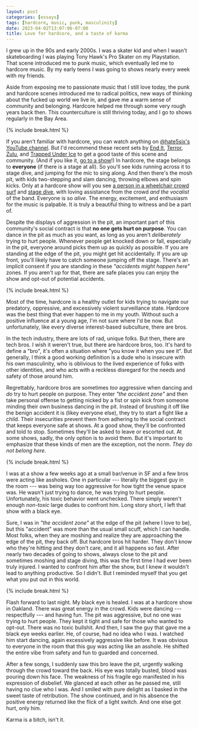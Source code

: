 ```yaml
---
layout: post
categories: [essays]
tags: [hardcore, music, punk, masculinity]
date: 2023-04-02T13:07:06-07:00
title: Love for hardcore, and a taste of karma
---
```


I grew up in the 90s and early 2000s. I was a skater kid and when I wasn't skateboarding I was playing Tony Hawk's Pro Skater on my Playstation. That scene introduced me to punk music, which eventually led me to hardcore music. By my early teens I was going to shows nearly every week with my friends.

<!--excerpt-->

Aside from exposing me to passionate music that I still love today, the punk and hardcore scenes introduced me to radical politics, new ways of thinking about the fucked up world we live in, and gave me a warm sense of community and belonging. Hardcore helped me through some very rough years back then. This counterculture is still thriving today, and I go to shows regularly in the Bay Area.

{% include break.html %}

If you aren't familiar with hardcore, you can watch anything on [@hate5six's YouTube channel](https://www.youtube.com/user/hate5six). But I'd recommend these recent sets by [End It](https://www.youtube.com/watch?v=Wk4V1JzbryM), [Terror](https://www.youtube.com/watch?v=hz7csuwPrEo), [Zulu](https://www.youtube.com/watch?v=ggk41xAdEMQ), and [Trapped Under Ice](https://www.youtube.com/watch?v=cCR4N87jPnY) to get a good taste of this scene and community. (And if you like it, [go to a show](https://www.youtube.com/shorts/cEUYJ3FVbjk)!) In hardcore, the stage belongs to **everyone** (if there is a stage at all). So you'll see kids running across it to stage dive, and jumping for the mic to sing along. And then there's the mosh pit, with kids two-stepping and slam dancing, throwing elbows and spin kicks. Only at a hardcore show will you see [a person in a wheelchair crowd surf](https://www.youtube.com/shorts/M_tIsCn9qHs) and [stage dive](https://www.youtube.com/watch?v=V8rRnsNchYY&t=27s), with loving assistance from the crowd _and the vocalist_ of the band. Everyone is so _alive_. The energy, excitement, and enthusiasm for the music is palpable. It is truly a beautiful thing to witness and be a part of.

Despite the displays of aggression in the pit, an important part of this community's social contract is that **no one gets hurt on purpose**. You can dance in the pit as much as you want, as long as you aren't _deliberately_ trying to hurt people. Whenever people get knocked down or fall, especially in the pit, everyone around picks them up as quickly as possible. If you are standing at the edge of the pit, you might get hit accidentally. If you are up front, you'll likely have to catch someone jumping off the stage. There's an implicit consent if you are standing in these _"accidents might happen here"_ zones. If you aren't up for that, there are safe places you can enjoy the show and opt-out of potential accidents.

{% include break.html %}

Most of the time, hardcore is a healthy outlet for kids trying to navigate our predatory, oppressive, and excessively violent surveillance state. Hardcore was the best thing that ever happen to me in my youth. Without such a positive influence at a young age, I'm not sure where I'd be now. But unfortunately, like every diverse interest-based subculture, there are bros.

In the tech industry, there are lots of rad, unique folks. But then, there are tech bros. I wish it weren't true, but there are hardcore bros, too. It's hard to define a "bro", it's often a situation where "you know it when you see it". But generally, I think a good working definition is a dude who is insecure with his own masculinity, who is oblivious to the lived experience of folks with other identities, and who acts with a reckless disregard for the needs and safety of those around him.

Regrettably, hardcore bros are sometimes _too_ aggressive when dancing and _do_ try to hurt people on purpose. They enter _"the accident zone"_ and then take personal offense to getting nicked by a fist or spin kick from someone minding their own business dancing in the pit. Instead of brushing it off like the benign accident it is (likey everyone else), they try to start a fight like a child. Their insecurities prevent them from adhering to the social contract that keeps everyone safe at shows. At a good show, they'll be confronted and told to stop. Sometimes they'll be asked to leave or escorted out. At some shows, sadly, the only option is to avoid them. But it's important to emphasize that these kinds of men are the exception, not the norm. _They do not belong here._

{% include break.html %}

I was at a show a few weeks ago at a small bar/venue in SF and a few bros were acting like assholes. One in particular --- literally the biggest guy in the room --- was being way too aggressive for how tight the venue space was. He wasn't just trying to dance, he was trying to hurt people. Unfortunately, his toxic behavior went unchecked. There simply weren't enough _non-toxic_ large dudes to confront him. Long story short, I left that show with a black eye.

Sure, I was in _"the accident zone"_ at the edge of the pit (where I love to be), but this "accident" was more than the usual small scuff, which I can handle. Most folks, when they are moshing and realize they are approaching the edge of the pit, they back off. But hardcore bros hit harder. They don't know who they're hitting and they don't care, and it all happens so fast. After nearly two decades of going to shows, always close to the pit and sometimes moshing and stage diving, this was the first time I had ever been truly injured. I wanted to confront him after the show, but I knew it wouldn't lead to anything productive. So I didn't. But I reminded myself that you get what you put out in this world.

{% include break.html %}

Flash forward to last night. My black eye is healed. I was at a hardcore show in Oakland. There was great energy in the crowd. Kids were dancing --- respectfully --- and having fun. The pit was aggressive, but no one was trying to hurt people. They kept it tight and safe for those who wanted to opt-out. There was no toxic bullshit. And then, I saw the guy that gave me a black eye weeks earlier. He, of course, had no idea who I was. I watched him start dancing, again excessively aggressive like before. It was obvious to everyone in the room that this guy was acting like an asshole. He shifted the entire vibe from safety and fun to guarded and concerned.

After a few songs, I suddenly saw this bro leave the pit, urgently walking through the crowd toward the back. His eye was totally busted, blood was pouring down his face. The weakness of his fragile ego manifested in his expression of disbelief. We glanced at each other as he passed me, still having no clue who I was. And I smiled with pure delight as I basked in the sweet taste of retribution. The show continued, and in his absence the positive energy returned like the flick of a light switch. And one else got hurt, only him.

Karma is a bitch, isn't it.
